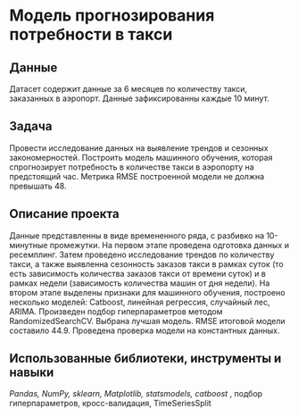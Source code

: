 # Модель прогнозирования потребности в такси

## Данные
Датасет содержит данные за 6 месяцев по количеству такси, заказанных в аэропорт. Данные зафиксированны каждые 10 минут. 

## Задача
Провести исследование данных на выявление трендов и сезонных закономерностей. Построить модель машинного обучения, которая спрогнозирует потребность в количестве такси в аэропорту на предстоящий час. Метрика RMSE построенной модели не должна превышать 48.

## Описание проекта
Данные представленны в виде времененного ряда, с разбивко на 10-минутные промежутки. На первом этапе проведена одготовка данных и ресемплинг. Затем проведено исследование трендов по количеству такси, а также выявленна сезонность заказов такси в рамках суток (то есть зависимость количества заказов такси от времени суток) и в рамках недели (зависимость количества машин от дня недели).
На втором этапе выделены признаки для машинного обучения, построено несколько моделей: Catboost, линейная регрессия, случайный лес, ARIMA. Произведен подбор гиперпараметров методом RandomizedSearchCV. Выбрана лучшая модель. RMSE итоговой модели составило 44.9.
Проведена проверка модели на константных данных.

## Использованные библиотеки, инструменты и навыки

*Pandas, NumPy, sklearn, Matplotlib, statsmodels, catboost* , подбор гиперпараметров, кросс-валидация, TimeSeriesSplit

